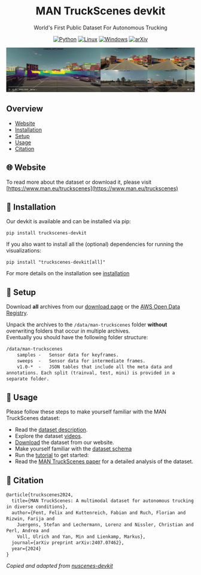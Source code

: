 <div align="center">

<h1>MAN TruckScenes devkit</h1>

World's First Public Dataset For Autonomous Trucking

[![Python](https://img.shields.io/badge/python-3-blue.svg)](https://www.python.org/downloads/)
[![Linux](https://img.shields.io/badge/os-linux-blue.svg)](https://www.linux.org/)
[![Windows](https://img.shields.io/badge/os-windows-blue.svg)](https://www.microsoft.com/windows/)
[![arXiv](https://img.shields.io/badge/arXiv-Paper-blue.svg)](https://arxiv.org/abs/2407.07462)

[![Watch the video](https://raw.githubusercontent.com/ffent/truckscenes-media/main/thumbnail.jpg)](https://cdn-assets-eu.frontify.com/s3/frontify-enterprise-files-eu/eyJwYXRoIjoibWFuXC9maWxlXC9lb2s3TGF5V1RXMXYxZU1TUk02US5tcDQifQ:man:MuLfMZFfol1xfBIL7rNw0W4SqczZqwTuzhvI-yxJmdY?width={width}&format=mp4)

</div>

## Overview
- [Website](#🌐-website)
- [Installation](#💾-installation)
- [Setup](#🔨-setup)
- [Usage](#🚀-usage)
- [Citation](#📄-citation)

## 🌐 Website
To read more about the dataset or download it, please visit [https://www.man.eu/truckscenes](https://www.man.eu/truckscenes)

## 💾 Installation
Our devkit is available and can be installed via pip:
```
pip install truckscenes-devkit
```

If you also want to install all the (optional) dependencies for running the visualizations:
```
pip install "truckscenes-devkit[all]"
```

For more details on the installation see [installation](./docs/installation.md)

## 🔨 Setup
Download **all** archives from our [download page](https://www.man.eu/truckscenes/) or the [AWS Open Data Registry](https://registry.opendata.aws/).  

Unpack the archives to the `/data/man-truckscenes` folder **without** overwriting folders that occur in multiple archives.  
Eventually you should have the following folder structure:
```
/data/man-truckscenes
    samples	-	Sensor data for keyframes.
    sweeps	-	Sensor data for intermediate frames.
    v1.0-*	-	JSON tables that include all the meta data and annotations. Each split (trainval, test, mini) is provided in a separate folder.
```

## 🚀 Usage
Please follow these steps to make yourself familiar with the MAN TruckScenes dataset:
- Read the [dataset description](https://www.man.eu/truckscenes/).
- Explore the dataset [videos](https://cdn-assets-eu.frontify.com/s3/frontify-enterprise-files-eu/eyJwYXRoIjoibWFuXC9maWxlXC9lb2s3TGF5V1RXMXYxZU1TUk02US5tcDQifQ:man:MuLfMZFfol1xfBIL7rNw0W4SqczZqwTuzhvI-yxJmdY?width={width}&format=mp4).
- [Download](https://www.man.eu/truckscenes/) the dataset from our website.
- Make yourself familiar with the [dataset schema](./docs/schema_truckscenes.md)
- Run the [tutorial](./tutorials/truckscenes_tutorial.ipynb) to get started:
- Read the [MAN TruckScenes paper](https://arxiv.org/abs/2407.07462) for a detailed analysis of the dataset.

## 📄 Citation
```
@article{truckscenes2024,
  title={MAN TruckScenes: A multimodal dataset for autonomous trucking in diverse conditions},
  author={Fent, Felix and Kuttenreich, Fabian and Ruch, Florian and Rizwin, Farija and
    Juergens, Stefan and Lechermann, Lorenz and Nissler, Christian and Perl, Andrea and
    Voll, Ulrich and Yan, Min and Lienkamp, Markus},
  journal={arXiv preprint arXiv:2407.07462},
  year={2024}
}
```

_Copied and adapted from [nuscenes-devkit](https://github.com/nutonomy/nuscenes-devkit)_
